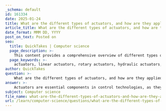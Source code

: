 ```yaml
---
_schema: default
id: 161334
date: 2025-01-24
title: What are the different types of actuators, and how are they applied in control technologies?
article_title: What are the different types of actuators, and how are they applied in control technologies?
date_format: MMM DD, YYYY
post_on_text: Posted on
seo:
  title: QuickTakes | Computer science
  page_description: >-
    This content provides a comprehensive overview of different types of actuators, their descriptions, and applications in control technologies across various industries, highlighting their role in automation and precision.
  page_keywords: >-
    actuators, linear actuators, rotary actuators, hydraulic actuators, pneumatic actuators, electromechanical actuators, piezoelectric actuators, solenoid actuators, magnetic actuators, control technologies, industrial automation, robotics, automotive systems, consumer electronics, environmental control
author: QuickTakes
question: >-
    What are the different types of actuators, and how are they applied in control technologies?
answer: >-
    Actuators are essential components in control technologies, as they convert energy signals into mechanical motion, enabling various automated systems to function effectively. There are several types of actuators, each with unique characteristics and applications. Here’s a detailed overview of the different types of actuators and their applications in control technologies:\n\n### Types of Actuators\n\n1. **Linear Actuators**:\n   - **Description**: These actuators produce straight-line motion. They can be powered by electric motors, hydraulic systems, or pneumatic systems.\n   - **Applications**: Commonly used in applications such as robotic arms, conveyor systems, and valve control.\n\n2. **Rotary Actuators**:\n   - **Description**: These actuators provide rotational motion. They can be electric, hydraulic, or pneumatic.\n   - **Applications**: Used in applications like robotics, automotive steering systems, and industrial machinery.\n\n3. **Hydraulic Actuators**:\n   - **Description**: These actuators use pressurized hydraulic fluid to create motion. They are known for their high force output.\n   - **Applications**: Commonly found in heavy machinery, such as excavators and forklifts, as well as in control valves for high-pressure systems.\n\n4. **Pneumatic Actuators**:\n   - **Description**: These actuators utilize compressed air to generate motion. They are typically faster than hydraulic actuators but provide less force.\n   - **Applications**: Widely used in automation systems, such as packaging machines and assembly lines.\n\n5. **Electromechanical Actuators**:\n   - **Description**: These actuators convert electrical energy into mechanical motion using motors and gears.\n   - **Applications**: Found in applications requiring precise control, such as CNC machines and robotics.\n\n6. **Piezoelectric Actuators**:\n   - **Description**: These actuators use piezoelectric materials that change shape when an electric field is applied, producing very small movements.\n   - **Applications**: Used in applications requiring high precision, such as optical devices and micro-positioning systems.\n\n7. **Solenoid Actuators**:\n   - **Description**: These are electromagnetic devices that create linear motion when an electric current passes through a coil.\n   - **Applications**: Commonly used in locking mechanisms, valves, and relays.\n\n8. **Magnetic Actuators**:\n   - **Description**: These actuators utilize magnetic fields to generate motion, either linear or rotary.\n   - **Applications**: Employed in applications like magnetic levitation systems and certain types of motors.\n\n### Applications in Control Technologies\n\nActuators play a crucial role in various control technologies across multiple industries:\n\n- **Industrial Automation**: Actuators are integral in automating processes, controlling machinery, and managing production lines.\n- **Robotics**: They enable precise movements in robotic arms and mobile robots, allowing for tasks such as assembly, welding, and painting.\n- **Automotive Systems**: Actuators control various functions, including throttle control, braking systems, and steering mechanisms.\n- **Consumer Electronics**: Used in devices like printers and cameras for precise movements and adjustments.\n- **Environmental Control**: Actuators are employed in systems like HVAC (Heating, Ventilation, and Air Conditioning) to regulate temperature and airflow.\n\nIn summary, actuators are vital components in control technologies, enabling the conversion of energy into motion across a wide range of applications. Their diverse types and functionalities allow for precise control in various automated systems, enhancing efficiency and performance in numerous industries.
subject: Computer science
file_name: what-are-the-different-types-of-actuators-and-how-are-they-applied-in-control-technologies.md
url: /learn/computer-science/questions/what-are-the-different-types-of-actuators-and-how-are-they-applied-in-control-technologies
---
```


&nbsp;